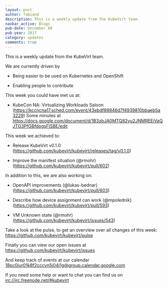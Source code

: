 ```yaml
---
layout: post
author: fabiand
description: This is a weekly update from the KubeVirt team.
navbar_active: Blogs
pub-date: December 08
pub-year: 2017
category: updates
comments: true
---
```


This is a weekly update from the KubeVirt team.

We are currently driven by

-   Being easier to be used on Kubernetes and OpenShift

-   Enabling people to contribute

<!-- more -->
This week you could have met us at:

-   KubeCon NA: Virtualizing Workloads Saloon
    (<https://kccncna17.sched.com/event/43ebdf89846d7f4939810bbaeb5a3229>)
    Some minutes at
    <https://docs.google.com/document/d/1B3zbJA0MTQ82yu2JNMREEiVaQJTG3PfGBfdogsFISBE/edit>

This week we achieved to:

-   Release KubeVirt v0.1.0
    (<https://github.com/kubevirt/kubevirt/releases/tag/v0.1.0>)

-   Improve the manifest situation (@rmohr)
    (<https://github.com/kubevirt/kubevirt/pull/602>)

In addition to this, we are also working on:

-   OpenAPI improvements (@lukas-bednar)
    (<https://github.com/kubevirt/kubevirt/pull/603>)

-   Describe how device assignment can work (@mpolednik)
    (<https://github.com/kubevirt/kubevirt/pull/593>)

-   VM Unknown state (@rmohr)
    (<https://github.com/kubevirt/kubevirt/issues/543>)

Take a look at the pulse, to get an overview over all changes of this
week: <https://github.com/kubevirt/kubevirt/pulse>

Finally you can view our open issues at
<https://github.com/kubevirt/kubevirt/issues>

And keep track of events at our calendar
[18pc0jur01k8f2cccvn5j04j1g@group.calendar.google.com](https://calendar.google.com/calendar/embed?src=18pc0jur01k8f2cccvn5j04j1g@group.calendar.google.com)

If you need some help or want to chat you can find us on
<irc://irc.freenode.net/#kubevirt>
